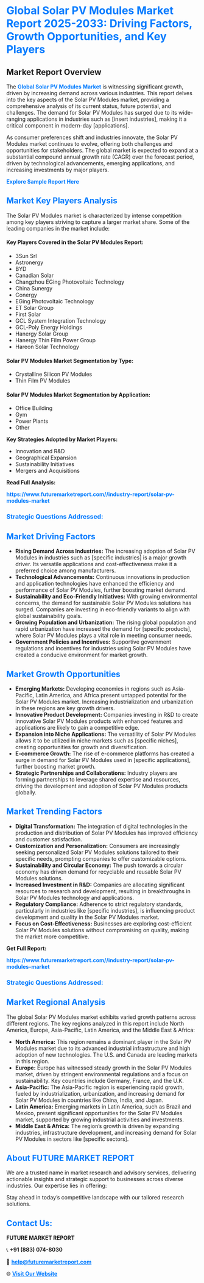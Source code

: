 <h1 style="color: #007BFF;">Global Solar PV Modules Market Report 2025-2033: Driving Factors, Growth Opportunities, and Key Players</h1>

<section id="overview">
<h2>Market Report Overview</h2>
<p>The <a href="https://www.futuremarketreport.com//industry-report/solar-pv-modules-market" style="color: #007BFF; text-decoration: none;"><strong>Global Solar PV Modules Market</strong></a> is witnessing significant growth, driven by increasing demand across various industries. This report delves into the key aspects of the Solar PV Modules market, providing a comprehensive analysis of its current status, future potential, and challenges. The demand for Solar PV Modules has surged due to its wide-ranging applications in industries such as [insert industries], making it a critical component in modern-day [applications].</p>
<p>As consumer preferences shift and industries innovate, the Solar PV Modules market continues to evolve, offering both challenges and opportunities for stakeholders. The global market is expected to expand at a substantial compound annual growth rate (CAGR) over the forecast period, driven by technological advancements, emerging applications, and increasing investments by major players.</p>
</section>

<section id="overview">
<p><a href="https://www.futuremarketreport.com//request-sample/reportId=50635" style="color: #007BFF; text-decoration: none;"><strong>Explore Sample Report Here</strong></a></p>
</section>

<section id="key-players">
<h2 style="color: #007BFF;">Market Key Players Analysis</h2>
<p>The Solar PV Modules market is characterized by intense competition among key players striving to capture a larger market share. Some of the leading companies in the market include:</p>
<h4>Key Players Covered in the Solar PV Modules Report:</h4>
<ul><li>3Sun Srl</li><li>Astronergy</li><li>BYD</li><li>Canadian Solar</li><li>Changzhou EGing Photovoltaic Technology</li><li>China Sunergy</li><li>Conergy</li><li>EGing Photovoltaic Technology</li><li>ET Solar Group</li><li>First Solar</li><li>GCL System Integration Technology</li><li>GCL-Poly Energy Holdings</li><li>Hanergy Solar Group</li><li>Hanergy Thin Film Power Group</li><li>Hareon Solar Technology</li></ul>
<h4>Solar PV Modules Market Segmentation by Type:</h4>
<ul><li>Crystalline Silicon PV Modules</li><li>Thin Film PV Modules</li></ul>

<h4>Solar PV Modules Market Segmentation by Application:</h4>
<ul><li>Office Building</li><li>Gym</li><li>Power Plants</li><li>Other</li></ul>
<p><strong>Key Strategies Adopted by Market Players:</strong></p>
<ul>
<li>Innovation and R&D</li>
<li>Geographical Expansion</li>
<li>Sustainability Initiatives</li>
<li>Mergers and Acquisitions</li>
</ul>
</section>

<section>
<p><strong>Read Full Analysis: </strong></p><a href="https://www.futuremarketreport.com//industry-report/solar-pv-modules-market" style="color: #007BFF; text-decoration: none;"><strong>https://www.futuremarketreport.com//industry-report/solar-pv-modules-market</strong></a>
<h3 style="color: #007BFF;">Strategic Questions Addressed:</h3>
</section>

<section id="driving-factors">
<h2 style="color: #007BFF;">Market Driving Factors</h2>
<ul>
<li><strong>Rising Demand Across Industries:</strong> The increasing adoption of Solar PV Modules in industries such as [specific industries] is a major growth driver. Its versatile applications and cost-effectiveness make it a preferred choice among manufacturers.</li>
<li><strong>Technological Advancements:</strong> Continuous innovations in production and application technologies have enhanced the efficiency and performance of Solar PV Modules, further boosting market demand.</li>
<li><strong>Sustainability and Eco-Friendly Initiatives:</strong> With growing environmental concerns, the demand for sustainable Solar PV Modules solutions has surged. Companies are investing in eco-friendly variants to align with global sustainability goals.</li>
<li><strong>Growing Population and Urbanization:</strong> The rising global population and rapid urbanization have increased the demand for [specific products], where Solar PV Modules plays a vital role in meeting consumer needs.</li>
<li><strong>Government Policies and Incentives:</strong> Supportive government regulations and incentives for industries using Solar PV Modules have created a conducive environment for market growth.</li>
</ul>
</section>

<section id="growth-opportunities">
<h2 style="color: #007BFF;">Market Growth Opportunities</h2>
<ul>
<li><strong>Emerging Markets:</strong> Developing economies in regions such as Asia-Pacific, Latin America, and Africa present untapped potential for the Solar PV Modules market. Increasing industrialization and urbanization in these regions are key growth drivers.</li>
<li><strong>Innovative Product Development:</strong> Companies investing in R&D to create innovative Solar PV Modules products with enhanced features and applications are likely to gain a competitive edge.</li>
<li><strong>Expansion into Niche Applications:</strong> The versatility of Solar PV Modules allows it to be utilized in niche markets such as [specific niches], creating opportunities for growth and diversification.</li>
<li><strong>E-commerce Growth:</strong> The rise of e-commerce platforms has created a surge in demand for Solar PV Modules used in [specific applications], further boosting market growth.</li>
<li><strong>Strategic Partnerships and Collaborations:</strong> Industry players are forming partnerships to leverage shared expertise and resources, driving the development and adoption of Solar PV Modules products globally.</li>
</ul>
</section>

<section id="trending-factors">
<h2 style="color: #007BFF;">Market Trending Factors</h2>
<ul>
<li><strong>Digital Transformation:</strong> The integration of digital technologies in the production and distribution of Solar PV Modules has improved efficiency and customer satisfaction.</li>
<li><strong>Customization and Personalization:</strong> Consumers are increasingly seeking personalized Solar PV Modules solutions tailored to their specific needs, prompting companies to offer customizable options.</li>
<li><strong>Sustainability and Circular Economy:</strong> The push towards a circular economy has driven demand for recyclable and reusable Solar PV Modules solutions.</li>
<li><strong>Increased Investment in R&D:</strong> Companies are allocating significant resources to research and development, resulting in breakthroughs in Solar PV Modules technology and applications.</li>
<li><strong>Regulatory Compliance:</strong> Adherence to strict regulatory standards, particularly in industries like [specific industries], is influencing product development and quality in the Solar PV Modules market.</li>
<li><strong>Focus on Cost-Effectiveness:</strong> Businesses are exploring cost-efficient Solar PV Modules solutions without compromising on quality, making the market more competitive.</li>
</ul>
</section>

<section>
<p><strong>Get Full Report: </strong></p><a href="https://www.futuremarketreport.com//industry-report/solar-pv-modules-market" style="color: #007BFF; text-decoration: none;"><strong>https://www.futuremarketreport.com//industry-report/solar-pv-modules-market</strong></a>
<h3 style="color: #007BFF;">Strategic Questions Addressed:</h3>
</section>


<section id="regional-analysis">
<h2 style="color: #007BFF;">Market Regional Analysis</h2>
<p>The global Solar PV Modules market exhibits varied growth patterns across different regions. The key regions analyzed in this report include North America, Europe, Asia-Pacific, Latin America, and the Middle East & Africa:</p>
<ul>
<li><strong>North America:</strong> This region remains a dominant player in the Solar PV Modules market due to its advanced industrial infrastructure and high adoption of new technologies. The U.S. and Canada are leading markets in this region.</li>
<li><strong>Europe:</strong> Europe has witnessed steady growth in the Solar PV Modules market, driven by stringent environmental regulations and a focus on sustainability. Key countries include Germany, France, and the U.K.</li>
<li><strong>Asia-Pacific:</strong> The Asia-Pacific region is experiencing rapid growth, fueled by industrialization, urbanization, and increasing demand for Solar PV Modules in countries like China, India, and Japan.</li>
<li><strong>Latin America:</strong> Emerging markets in Latin America, such as Brazil and Mexico, present significant opportunities for the Solar PV Modules market, supported by growing industrial activities and investments.</li>
<li><strong>Middle East & Africa:</strong> The region’s growth is driven by expanding industries, infrastructure development, and increasing demand for Solar PV Modules in sectors like [specific sectors].</li>
</ul>
</section>

<footer>
<h2 style="color: #007BFF;">About FUTURE MARKET REPORT</h2>
<p>We are a trusted name in market research and advisory services, delivering actionable insights and strategic support to businesses across diverse industries. Our expertise lies in offering:</p>

<p>Stay ahead in today’s competitive landscape with our tailored research solutions.</p>

<h2 style="color: #007BFF;">Contact Us:</h2>
<p><strong>FUTURE MARKET REPORT</strong></p>
<p>📞 <strong>+91 (883) 074-8030</strong></p>
<p>📧 <strong><a href="mailto:help@futuremarketreport.com" style="color: #007BFF;">help@futuremarketreport.com</a></strong></p>
<p>🌐 <strong><a href="https://www.futuremarketreport.com/" style="color: #007BFF;">Visit Our Website</a></strong></p>
</footer>